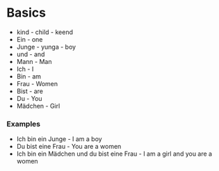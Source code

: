 # Basics
* kind - child - keend
* Ein - one
* Junge - yunga - boy
* und - and
* Mann - Man
* Ich - I
* Bin - am
* Frau - Women
* Bist - are
* Du - You
* Mädchen - Girl

### Examples
* Ich bin ein Junge - I am a boy
* Du bist eine Frau - You are a women
* Ich bin ein Mädchen und du bist eine Frau - I am a girl and you are a women